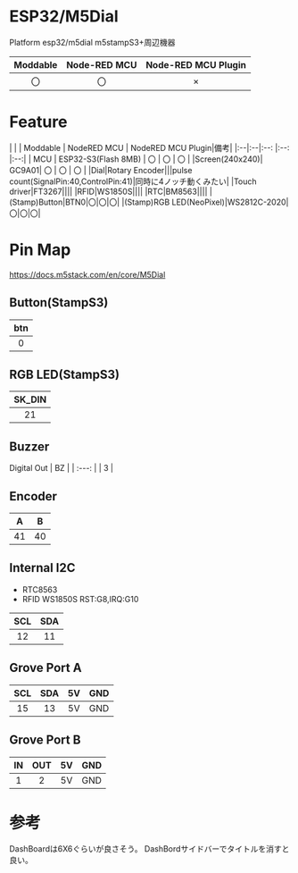# ESP32/M5Dial
Platform esp32/m5dial
m5stampS3+周辺機器

|Moddable|Node-RED MCU|Node-RED MCU Plugin|
|:--:|:--:|:--:|
|〇|〇|×|

# Feature
| | | Moddable | NodeRED MCU | NodeRED MCU Plugin|備考|
|:--|:--|:--: |:--: |:--:|
| MCU | ESP32-S3(Flash 8MB) | 〇 | 〇 | 〇 | 
|Screen(240x240)| GC9A01| 〇 | 〇 | 〇 |
|Dial|Rotary Encoder|||pulse count(SignalPin:40,ControlPin:41)|同時に4ノッチ動くみたい|
|Touch driver|FT3267||||
|RFID|WS1850S||||
|RTC|BM8563||||
|(Stamp)Button|BTN0|〇|〇|〇|
|(Stamp)RGB LED(NeoPixel)|WS2812C-2020|〇|〇|〇|


# Pin Map
https://docs.m5stack.com/en/core/M5Dial

## Button(StampS3)
| btn |
| :---: |
| 0 |

## RGB LED(StampS3)
| SK_DIN |
| :---: |
| 21 |

## Buzzer 
Digital Out
| BZ |
| :---: |
| 3  |

## Encoder 
| A | B |
|:---:|:---:|
| 41 | 40 |

## Internal I2C
- RTC8563
- RFID WS1850S RST:G8,IRQ:G10

| SCL | SDA |
| :-: | :-: |
| 12  | 11  |

## Grove Port A
| SCL | SDA | 5V  | GND |
| :-: | :-: | :-: | :-: |
| 15 | 13 | 5V  | GND |

## Grove Port B
| IN | OUT | 5V  | GND |
| :-: | :-: | :-: | :-: |
| 1  | 2  | 5V  | GND |

# 参考
DashBoardは6X6ぐらいが良さそう。
DashBordサイドバーでタイトルを消すと良い。